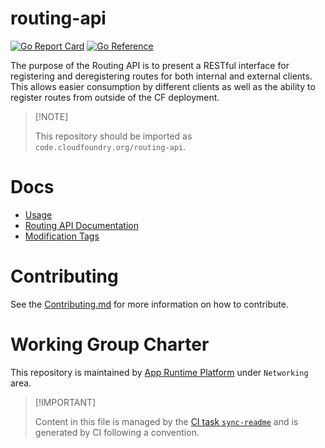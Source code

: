 # routing-api

[![Go Report
Card](https://goreportcard.com/badge/code.cloudfoundry.org/routing-api)](https://goreportcard.com/report/code.cloudfoundry.org/routing-api)
[![Go
Reference](https://pkg.go.dev/badge/code.cloudfoundry.org/routing-api.svg)](https://pkg.go.dev/code.cloudfoundry.org/routing-api)

The purpose of the Routing API is to present a RESTful interface for
registering and deregistering routes for both internal and external
clients. This allows easier consumption by different clients as well as
the ability to register routes from outside of the CF deployment.

> \[!NOTE\]
>
> This repository should be imported as
> `code.cloudfoundry.org/routing-api`.

# Docs

-   [Usage](./docs/01-usage.md)
-   [Routing API Documentation](./docs/02-api-docs.md)
-   [Modification Tags](./docs/03-modification-tags.md)

# Contributing

See the [Contributing.md](./.github/CONTRIBUTING.md) for more
information on how to contribute.

# Working Group Charter

This repository is maintained by [App Runtime
Platform](https://github.com/cloudfoundry/community/blob/main/toc/working-groups/app-runtime-platform.md)
under `Networking` area.

> \[!IMPORTANT\]
>
> Content in this file is managed by the [CI task
> `sync-readme`](https://github.com/cloudfoundry/wg-app-platform-runtime-ci/blob/c83c224ad06515ed52f51bdadf6075f56300ec93/shared/tasks/sync-readme/metadata.yml)
> and is generated by CI following a convention.
